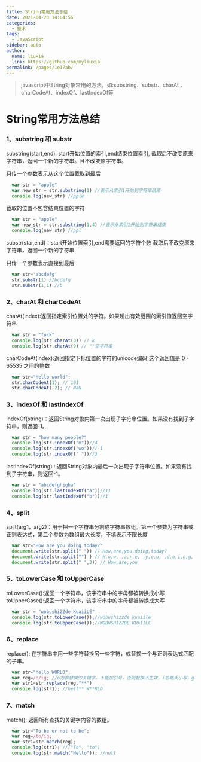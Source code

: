 ```yaml
---
title: String常用方法总结
date: 2021-04-23 14:04:56
categories: 
  - 技术
tags: 
  - JavaScript
sidebar: auto
author: 
  name: liuxia
  link: https://github.com/myliuxia
permalink: /pages/1e17ab/
---
```

>javascript中String对象常用的方法，如:substring、substr、charAt 、charCodeAt、indexOf、lastIndexOf等
<!-- more -->
# String常用方法总结
### 1、substring 和 substr
substring(start,end): start开始位置的索引,end结束位置索引, 截取后不改变原来字符串，返回一个新的字符串。且不改变原字符串。

只传一个参数表示从这个位置截取到最后
``` javascript
  var str = "apple"
  var new_str = str.substring(1) //表示从索引1开始到字符串结束
  console.log(new_str) //pple
```
截取的位置不包含结束位置的字符
``` javascript
  var str = "apple"
  var new_str = str.substring(1,4) //表示从索引1开始到字符串结束
  console.log(new_str) //ppl
```

substr(star,end)：start开始位置索引,end需要返回的字符个数 截取后不改变原来字符串，返回一个新的字符串

只传一个参数表示直接到最后
``` javascript
  var str='abcdefg'
  str.substr(1) //bcdefg   
  str.substr(1,1) //b
```

### 2、charAt 和 charCodeAt
charAt(index):返回指定索引位置处的字符。如果超出有效范围的索引值返回空字符串.
``` javascript
  var str = "fuck"
  console.log(str.charAt(3)) // k
  console.log(str.charAt(9) // ""空字符串
```

charCodeAt(index):返回指定下标位置的字符的unicode编码,这个返回值是 0 - 65535 之间的整数
``` javascript
  var str="hello world";
  str.charCodeAt(1); // 101
  str.charCodeAt(-2); // NaN
```

### 3、indexOf 和 lastIndexOf
indexOf(string)：返回String对象内第一次出现子字符串位置。如果没有找到子字符串，则返回-1。
``` javascript
  var str = "how many people?"
  console.log(str.indexOf("m"))//4
  console.log(str.indexOf("wo"))//-1
  console.log(str.indexOf(" "))//3
```
lastIndexOf(string) : 返回String对象内最后一次出现子字符串位置。如果没有找到子字符串，则返回-1。
``` javascript
  var str = "abcdefghigha"
  console.log(str.lastIndexOf("a"))//11
  console.log(str.lastIndexOf("b"))//1
```

### 4、split
split(arg1，arg2)：用于把一个字符串分割成字符串数组。第一个参数为字符串或正则表达式，第二个参数为数组最大长度，不填表示不限长度
``` javascript
  var str="How are you doing today?"
  document.write(str.split(" ")) // How,are,you,doing,today?
  document.write(str.split("") ) // H,o,w, ,a,r,e, ,y,o,u, ,d,o,i,n,g, ,t,o,d,a,y,?
  document.write(str.split(" ",3)) // How,are,you
```

### 5、toLowerCase 和 toUpperCase
toLowerCase():返回一个字符串，该字符串中的字母都被转换成小写
toUpperCase():返回一个字符串，该字符串中的字母都被转换成大写

``` javascript
  var str = "wobushiZZde KuaiiLE"
  console.log(str.toLowerCase());//wobushizzde kuaiile
  console.log(str.toUpperCase());//WOBUSHIZZDE KUAIILE
```

### 6、replace
replace(): 在字符串中用一些字符替换另一些字符，或替换一个与正则表达式匹配的子串。
``` javascript
  var str="hello WORLD";
  var reg=/o/ig; //o为要替换的关键字，不能加引号，否则替换不生效，i忽略大小写，g表示全局查找。
  var str1=str.replace(reg,"**")
  console.log(str1); //hell** W**RLD
```

### 7、match 
match(): 返回所有查找的关键字内容的数组。
``` javascript
  var str="To be or not to be";
  var reg=/to/ig;
  var str1=str.match(reg);
  console.log(str1); //["To", "to"]
  console.log(str.match("Hello")); //null
```